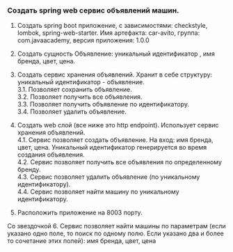 ### Создать spring web сервис объявлений машин.

1. Создать spring boot приложение, с зависимостями: checkstyle, lombok, spring-web-starter. Имя артефакта: car-avito, группа: com.javaacademy, версия приложения: 1.0.0


2. Создать сущность Объявление: уникальный идентификатор , имя бренда, цвет, цена.


3. Создать сервис хранения объявлений. Хранит в себе структуру: уникальный идентификатор - объявление.  
   3.1. Позволяет сохранить объявление.  
   3.2. Позволяет получить все объявления.  
   3.3. Позволяет получить объявление по идентификатору.  
   3.4. Позволяет удалить объявление.  
   

4. Создать web слой (все ниже это http endpoint). Использует сервис хранения объявлений.  
   4.1. Сервис позволяет создать объявление. На вход: имя бренда, цвет, цена. Уникальный идентификатор генерируется во время создания объявления.  
   4.2. Сервис позволяет получить все объявления по определенному бренду.  
   4.3. Сервис позволяет удалить объявление (по уникальному идентификатору).  
   4.4. Сервис позволяет найти машину по уникальному идентификатору.  


5. Расположить приложение на 8003 порту.

Со звездочкой
6. Сервис позволяет найти машины по параметрам (если указано одно поле, то поиск по одному полю. Если указано два и более то сочетание этих полей): имя бренда, цвет, цена